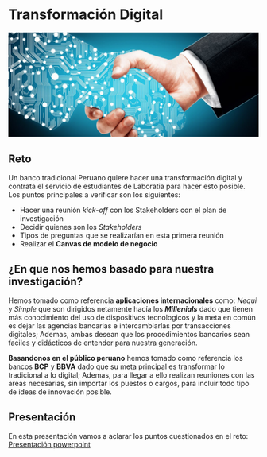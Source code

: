 # Transformación Digital

![Unión-Tecnologica](assets/img/tech-man.jpg)

## Reto

Un banco tradicional Peruano quiere hacer una transformación digital y contrata el servicio de estudiantes de Laboratia para hacer esto posible. Los puntos principales a verificar son los siguientes:

- Hacer una reunión _kick-off_ con los Stakeholders con el plan de investigación
- Decidir quienes son los _Stakeholders_
- Tipos de preguntas que se realizarían en esta primera reunión
- Realizar el __Canvas de modelo de negocio__

## ¿En que nos hemos basado para nuestra investigación?  
  
Hemos tomado como referencia __aplicaciones internacionales__ como: *Nequi* y *Simple* que son dirigidos netamente hacía los ___Millenials___ dado que tienen más conocimiento del uso de dispositivos tecnologicos y la meta en común es dejar las agencias bancarias e intercambiarlas por transacciones digitales; Ademas, ambas desean que los procedimientos bancarios sean faciles y didácticos de entender para nuestra generación.

__Basandonos en el público peruano__ hemos tomado como referencia los bancos __BCP__ y __BBVA__ dado que su meta principal es transformar lo tradicional a lo digital; Ademas, para llegar a ello realizan reuniones con las areas necesarias, sin importar los puestos o cargos, para incluir todo tipo de ideas de innovación posible.

## Presentación

En esta presentación vamos a aclarar los puntos cuestionados en el reto: [Presentación powerpoint](https://1drv.ms/p/s!Ajr-tUTQOX2ufdYRHz_5jvHshHA)


